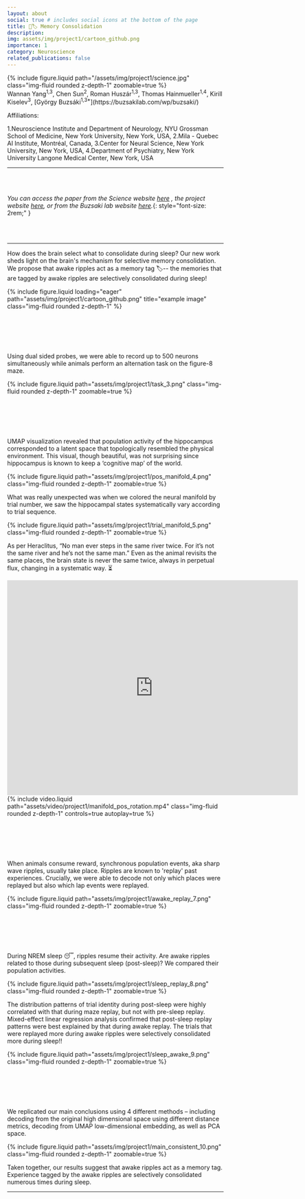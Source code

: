 ```yaml
---
layout: about
social: true # includes social icons at the bottom of the page
title: 🧠🏷️ Memory Consolidation
description: 
img: assets/img/project1/cartoon_github.png
importance: 1
category: Neuroscience
related_publications: false
---
```


<div class="row mt-3">
    <div class="col-sm mt-3 mt-md-0">
        {% include figure.liquid path="/assets/img/project1/science.jpg" class="img-fluid rounded z-depth-1" zoomable=true %}
    </div>
    <div class="col-sm mt-3 mt-md-0">
    </div>
</div>
Wannan Yang<sup>1,3</sup>, Chen Sun<sup>2</sup>, Roman Huszár<sup>1,3</sup>, Thomas Hainmueller<sup>1,4</sup>, Kirill Kiselev<sup>3</sup>, [György Buzsáki<sup>1,3*</sup>](https://buzsakilab.com/wp/buzsaki/)

Affiliations:

1.Neuroscience Institute and Department of Neurology, NYU Grossman School of Medicine, New York University, New York, USA,
2.Mila - Quebec AI Institute, Montréal, Canada,
3.Center for Neural Science, New York University, New York, USA,
4.Department of Psychiatry, New York University Langone Medical Center, New York, USA  


---

<br />
<br />

*You can access the paper from the Science website [here](https://www.science.org/doi/10.1126/science.adk8261)
, the project website [here](https://winnieyangwannan.github.io/RippleTagging/Paper/),
or from the Buzsaki lab website [here](https://buzsakilab.com/wp/publications/).*{: style="font-size: 2rem;" }

<br />
<br />


---
How does the brain select what to consolidate during sleep? Our new work sheds light on the brain's mechanism for selective
memory consolidation.
We propose that awake ripples act as a memory tag 🏷️-- the memories that are tagged by awake ripples are selectively consolidated
during sleep!

<div class="row">
    <div class="col-sm mt-3 mt-md-0">
        {% include figure.liquid loading="eager" path="assets/img/project1/cartoon_github.png" title="example image" class="img-fluid rounded z-depth-1" %}
    </div>
</div>
<div class="caption">

</div>


<br />
<br />
<br />
<br />
<br />


Using dual sided probes, we were able to record up to 500 neurons simultaneously while animals perform an alternation task on
the figure-8 maze.


<div class="row mt-3">
    <div class="col-sm mt-3 mt-md-0">
        {% include figure.liquid path="assets/img/project1/task_3.png" class="img-fluid rounded z-depth-1" zoomable=true %}
    </div>
</div>

<br />
<br />
<br />
<br />
<br />


UMAP visualization revealed that population activity of the hippocampus corresponded to a latent space that topologically
resembled the physical environment. This visual, though beautiful, was not surprising since hippocampus is known to keep
a ‘cognitive map’ of the world. 

<div class="row mt-3">
    <div class="col-sm mt-3 mt-md-0">
        {% include figure.liquid path="assets/img/project1/pos_manifold_4.png" class="img-fluid rounded z-depth-1" zoomable=true %}
    </div>
</div>


What was really unexpected was when we colored the neural manifold by trial number, we  saw the hippocampal states systematically 
vary according to trial sequence.

<div class="row mt-3">
    <div class="col-sm mt-3 mt-md-0">
        {% include figure.liquid path="assets/img/project1/trial_manifold_5.png" class="img-fluid rounded z-depth-1" zoomable=true %}
    </div>
</div>


As per Heraclitus, “No man ever steps in the same river twice. For it’s not the same river and he’s not the same man.” 
Even as the animal revisits the same places, the brain state is never the same twice, always in perpetual flux, changing
in a systematic way. ⏳


<div class="row mt-3">
    <div class="col-sm mt-3 mt-md-0">
        <iframe width="677" height="500" src="https://www.youtube.com/embed/BiV5FDGRY-c" title="UMAP manifold (unsupervised) for figure-8 maze task." frameborder="0" allow="accelerometer; autoplay; clipboard-write; encrypted-media; gyroscope; picture-in-picture; web-share" allowfullscreen></iframe>
    </div>
    <div class="col-sm mt-3 mt-md-0">
    </div>
</div>


<div class="row mt-3">
    <div class="col-sm mt-3 mt-md-0">
        {% include video.liquid path="assets/video/project1/manifold_pos_rotation.mp4" class="img-fluid rounded z-depth-1" controls=true autoplay=true %}
    </div>
    <div class="col-sm mt-3 mt-md-0">
    </div>
</div>


<br />
<br />
<br />
<br />
<br />

When animals consume reward, synchronous population events, aka sharp wave ripples, usually take place. Ripples are known to
'replay' past experiences. Crucially,  we were able to decode not only which places were replayed 
but also which lap events were replayed. 


<div class="row mt-3">
    <div class="col-sm mt-3 mt-md-0">
        {% include figure.liquid path="assets/img/project1/awake_replay_7.png" class="img-fluid rounded z-depth-1" zoomable=true %}
    </div>
</div>

<br />
<br />
<br />
<br />
<br />

During NREM sleep 😴, ripples resume their activity. Are awake ripples related to those during subsequent sleep (post-sleep)? 
We compared their population activities.



<div class="row mt-3">
    <div class="col-sm mt-3 mt-md-0">
        {% include figure.liquid path="assets/img/project1/sleep_replay_8.png" class="img-fluid rounded z-depth-1" zoomable=true %}
    </div>
</div>

The distribution patterns of trial identity during post-sleep were highly correlated with that during maze replay, but not
with pre-sleep replay. Mixed-effect linear regression analysis confirmed that post-sleep replay patterns were best explained 
by that during awake replay. The trials that were replayed more during awake ripples were selectively consolidated more 
during sleep!!

<div class="row mt-3">
    <div class="col-sm mt-3 mt-md-0">
        {% include figure.liquid path="assets/img/project1/sleep_awake_9.png" class="img-fluid rounded z-depth-1" zoomable=true %}
    </div>
</div>


<br />
<br />
<br />
<br />
<br />


We replicated our main conclusions using 4 different methods – including decoding from the original high dimensional space
using different distance metrics, decoding from UMAP low-dimensional embedding, as well as PCA space. 

<div class="row mt-3">
    <div class="col-sm mt-3 mt-md-0">
        {% include figure.liquid path="assets/img/project1/main_consistent_10.png" class="img-fluid rounded z-depth-1" zoomable=true %}
    </div>
</div>

Taken together, our results suggest that awake ripples act as a memory tag. Experience tagged by the awake ripples are 
selectively consolidated numerous times during sleep. 

---



